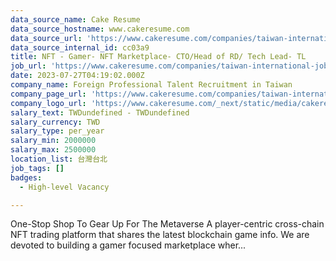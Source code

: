```yaml
---
data_source_name: Cake Resume
data_source_hostname: www.cakeresume.com
data_source_url: 'https://www.cakeresume.com/companies/taiwan-international-jobs/jobs'
data_source_internal_id: cc03a9
title: NFT - Gamer- NFT Marketplace- CTO/Head of RD/ Tech Lead- TL
job_url: 'https://www.cakeresume.com/companies/taiwan-international-jobs/jobs/cc03a9'
date: 2023-07-27T04:19:02.000Z
company_name: Foreign Professional Talent Recruitment in Taiwan
company_page_url: 'https://www.cakeresume.com/companies/taiwan-international-jobs'
company_logo_url: 'https://www.cakeresume.com/_next/static/media/cakeresume.e1c03867.svg'
salary_text: TWDundefined - TWDundefined
salary_currency: TWD
salary_type: per_year
salary_min: 2000000
salary_max: 2500000
location_list: 台灣台北
job_tags: []
badges:
  - High-level Vacancy

---
```


One-Stop Shop To Gear Up For The Metaverse A player-centric cross-chain NFT trading platform that shares the latest blockchain game info. We are devoted to building a gamer focused marketplace wher...
